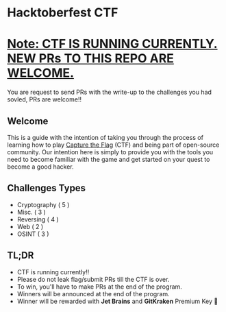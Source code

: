 # Hacktoberfest CTF

# <u>Note: CTF IS RUNNING CURRENTLY. NEW PRs TO THIS REPO ARE WELCOME.</u>

You are request to send PRs with the write-up to the challenges you had sovled, PRs are welcome!!

## Welcome

This is a guide with the intention of taking you through the process of learning how to play [Capture the Flag](https://en.wikipedia.org/wiki/Capture_the_flag#Computer_security) (CTF) and being part of open-source community. Our intention here is simply to provide you with the tools you need to become familiar with the game and get started on your quest to become a good hacker.

## Challenges Types

- Cryptography ( 5 )
- Misc. ( 3 )
- Reversing ( 4 )
- Web ( 2 )
- OSINT ( 3 )

## TL;DR

- CTF is running currently!!
- Please do not leak flag/submit PRs till the CTF is over.
- To win, you'll have to make PRs at the end of the program.
-  Winners will be announced at the end of the program.
-  Winner will be rewarded with **Jet Brains** and **GitKraken** Premium Key :tada: 
